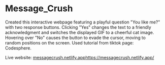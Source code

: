 # Message_Crush

Created this interactive webpage featuring a playful question "You like me?" with two response buttons. Clicking "Yes" changes the text to a friendly acknowledgment and switches the displayed GIF to a cheerful cat image. Hovering over "No" causes the button to evade the cursor, moving to random positions on the screen. Used tutorial from tiktok page: Codesphere. 

Live website: [messagecrush.netlify.app](https://messagecrush.netlify.app/)https://messagecrush.netlify.app/
